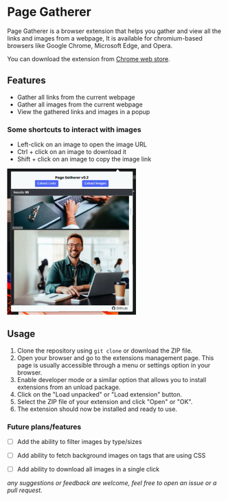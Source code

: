 

# Page Gatherer

Page Gatherer is a browser extension that helps you gather and view all the links and images from a webpage,
It is available for chromium-based browsers like Google Chrome, Microsoft Edge, and Opera.

You can download the extension from [Chrome web store](https://chromewebstore.google.com/detail/page-gatherer/cmiaechgiiaiaooakckgpfibjlnhdpab).


## Features

- Gather all links from the current webpage
- Gather all images from the current webpage
- View the gathered links and images in a popup

### Some shortcuts to interact with images
- Left-click on an image to open the image URL
- Ctrl + click on an image to download it
- Shift + click on an image to copy the image link


<img src="preview/extenstion-popup.png" width="300">


## Usage
1. Clone the repository using `git clone` or download the ZIP file.
2. Open your browser and go to the extensions management page. This page is usually accessible through a menu or settings option in your browser.
3. Enable developer mode or a similar option that allows you to install extensions from an unload package.
4. Click on the "Load unpacked" or "Load extension" button.
5. Select the ZIP file of your extension and click "Open" or "OK".
6. The extension should now be installed and ready to use.




### Future plans/features
- [ ] Add the ability to filter images by type/sizes
- [ ] Add ability to fetch background images on tags that are using CSS
- [ ] Add ability to download all images in a single click



*any suggestions or feedback are welcome, feel free to open an issue or a pull request.*
